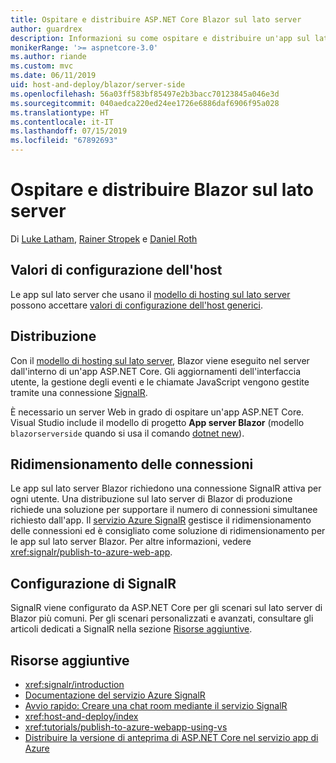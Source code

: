 ```yaml
---
title: Ospitare e distribuire ASP.NET Core Blazor sul lato server
author: guardrex
description: Informazioni su come ospitare e distribuire un'app sul lato server Blazor tramite ASP.NET Core.
monikerRange: '>= aspnetcore-3.0'
ms.author: riande
ms.custom: mvc
ms.date: 06/11/2019
uid: host-and-deploy/blazor/server-side
ms.openlocfilehash: 56a03ff583bf85497e2b3bacc70123845a046e3d
ms.sourcegitcommit: 040aedca220ed24ee1726e6886daf6906f95a028
ms.translationtype: HT
ms.contentlocale: it-IT
ms.lasthandoff: 07/15/2019
ms.locfileid: "67892693"
---
```

# <a name="host-and-deploy-blazor-server-side"></a>Ospitare e distribuire Blazor sul lato server

Di [Luke Latham](https://github.com/guardrex), [Rainer Stropek](https://www.timecockpit.com) e [Daniel Roth](https://github.com/danroth27)

## <a name="host-configuration-values"></a>Valori di configurazione dell'host

Le app sul lato server che usano il [modello di hosting sul lato server](xref:blazor/hosting-models#server-side) possono accettare [valori di configurazione dell'host generici](xref:fundamentals/host/generic-host#host-configuration).

## <a name="deployment"></a>Distribuzione

Con il [modello di hosting sul lato server](xref:blazor/hosting-models#server-side), Blazor viene eseguito nel server dall'interno di un'app ASP.NET Core. Gli aggiornamenti dell'interfaccia utente, la gestione degli eventi e le chiamate JavaScript vengono gestite tramite una connessione [SignalR](xref:signalr/introduction).

È necessario un server Web in grado di ospitare un'app ASP.NET Core. Visual Studio include il modello di progetto **App server Blazor** (modello `blazorserverside` quando si usa il comando [dotnet new](/dotnet/core/tools/dotnet-new)).

## <a name="connection-scale-out"></a>Ridimensionamento delle connessioni

Le app sul lato server Blazor richiedono una connessione SignalR attiva per ogni utente. Una distribuzione sul lato server di Blazor di produzione richiede una soluzione per supportare il numero di connessioni simultanee richiesto dall'app. Il [servizio Azure SignalR](/azure/azure-signalr/) gestisce il ridimensionamento delle connessioni ed è consigliato come soluzione di ridimensionamento per le app sul lato server Blazor. Per altre informazioni, vedere <xref:signalr/publish-to-azure-web-app>.

## <a name="signalr-configuration"></a>Configurazione di SignalR

SignalR viene configurato da ASP.NET Core per gli scenari sul lato server di Blazor più comuni. Per gli scenari personalizzati e avanzati, consultare gli articoli dedicati a SignalR nella sezione [Risorse aggiuntive](#additional-resources).

## <a name="additional-resources"></a>Risorse aggiuntive

* <xref:signalr/introduction>
* [Documentazione del servizio Azure SignalR](/azure/azure-signalr/)
* [Avvio rapido: Creare una chat room mediante il servizio SignalR](/azure/azure-signalr/signalr-quickstart-dotnet-core)
* <xref:host-and-deploy/index>
* <xref:tutorials/publish-to-azure-webapp-using-vs>
* [Distribuire la versione di anteprima di ASP.NET Core nel servizio app di Azure](xref:host-and-deploy/azure-apps/index#deploy-aspnet-core-preview-release-to-azure-app-service)
